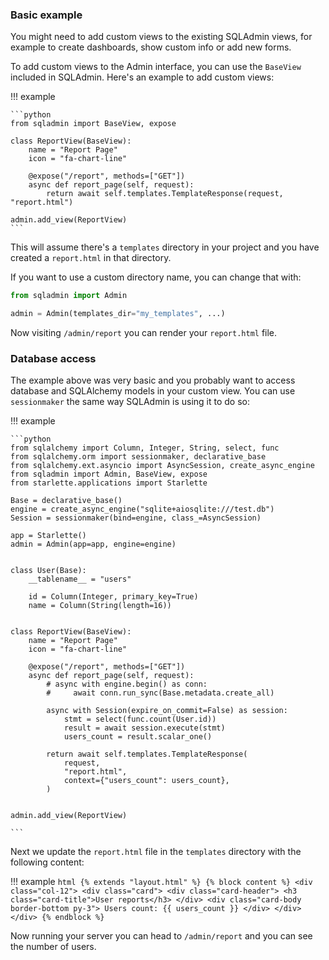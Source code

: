 ### Basic example

You might need to add custom views to the existing SQLAdmin views, for example to create dashboards, show custom info or add new forms.

To add custom views to the Admin interface, you can use the `BaseView` included in SQLAdmin. Here's an example to add custom views:

!!! example

    ```python
    from sqladmin import BaseView, expose

    class ReportView(BaseView):
        name = "Report Page"
        icon = "fa-chart-line"

        @expose("/report", methods=["GET"])
        async def report_page(self, request):
            return await self.templates.TemplateResponse(request, "report.html")

    admin.add_view(ReportView)
    ```

This will assume there's a `templates` directory in your project and you have created a `report.html` in that directory.

If you want to use a custom directory name, you can change that with:

```python
from sqladmin import Admin

admin = Admin(templates_dir="my_templates", ...)
```

Now visiting `/admin/report` you can render your `report.html` file.

### Database access

The example above was very basic and you probably want to access database and SQLAlchemy models in your custom view. You can use `sessionmaker` the same way SQLAdmin is using it to do so:

!!! example

    ```python
    from sqlalchemy import Column, Integer, String, select, func
    from sqlalchemy.orm import sessionmaker, declarative_base
    from sqlalchemy.ext.asyncio import AsyncSession, create_async_engine
    from sqladmin import Admin, BaseView, expose
    from starlette.applications import Starlette

    Base = declarative_base()
    engine = create_async_engine("sqlite+aiosqlite:///test.db")
    Session = sessionmaker(bind=engine, class_=AsyncSession)

    app = Starlette()
    admin = Admin(app=app, engine=engine)


    class User(Base):
        __tablename__ = "users"

        id = Column(Integer, primary_key=True)
        name = Column(String(length=16))


    class ReportView(BaseView):
        name = "Report Page"
        icon = "fa-chart-line"

        @expose("/report", methods=["GET"])
        async def report_page(self, request):
            # async with engine.begin() as conn:
            #     await conn.run_sync(Base.metadata.create_all)

            async with Session(expire_on_commit=False) as session:
                stmt = select(func.count(User.id))
                result = await session.execute(stmt)
                users_count = result.scalar_one()

            return await self.templates.TemplateResponse(
                request,
                "report.html",
                context={"users_count": users_count},
            )


    admin.add_view(ReportView)

    ```

Next we update the `report.html` file in the `templates` directory with the following content:

!!! example
    ```html
    {% extends "layout.html" %}
    {% block content %}
    <div class="col-12">
    <div class="card">
        <div class="card-header">
        <h3 class="card-title">User reports</h3>
        </div>
        <div class="card-body border-bottom py-3">
        Users count: {{ users_count }}
        </div>
    </div>
    </div>
    {% endblock %}
    ```

Now running your server you can head to `/admin/report` and you can see the number of users.
